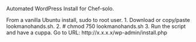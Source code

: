 <p>Automated WordPress Install for Chef-solo.</p>
From a vanilla Ubuntu install, sudo to root user.
1. Download or copy/paste lookmanohands.sh.
2. # chmod 750 lookmanohands.sh
3. Run the script and have a cuppa.
Go to URL: http://x.x.x.x/wp-admin/install.php
